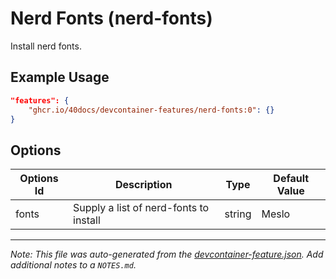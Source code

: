 
# Nerd Fonts (nerd-fonts)

Install nerd fonts.

## Example Usage

```json
"features": {
    "ghcr.io/40docs/devcontainer-features/nerd-fonts:0": {}
}
```

## Options

| Options Id | Description | Type | Default Value |
|-----|-----|-----|-----|
| fonts | Supply a list of nerd-fonts to install | string | Meslo |



---

_Note: This file was auto-generated from the [devcontainer-feature.json](https://github.com/40docs/devcontainer-features/blob/main/src/nerd-fonts/devcontainer-feature.json).  Add additional notes to a `NOTES.md`._
